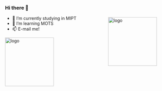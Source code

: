 ### Hi there 👋

<!--
**YoushaaMurhij/YoushaaMurhij** is a ✨ _special_ ✨ repository because its `README.md` (this file) appears on your GitHub profile.

Here are some ideas to get you started:

- 🔭 I’m currently working on ...
- 🌱 I’m currently learning ...
- 👯 I’m looking to collaborate on ...
- 🤔 I’m looking for help with ...
- 💬 Ask me about ...
- 📫 How to reach me: ...
- 😄 Pronouns: ...
- ⚡ Fun fact: ...
-->

<img src="https://github-readme-stats.vercel.app/api?username=youshaamurhij&show_icons=true" alt="logo" height="160" align="right" style="margin: 5px; margin-bottom: 20px;" />

- 🔭 I’m currently studying in MIPT
- 🌱 I’m learning MOTS
- 📫 E-mail me!

<img src="https://github-profile-trophy.vercel.app/?username=youshaamurhij&theme=flat&column=7" alt="logo" height="160" align="center" style="margin: auto; margin-bottom: 20px;" />
